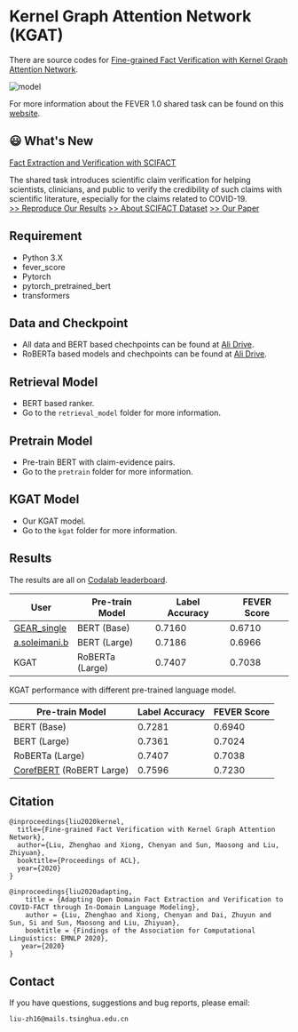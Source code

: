 # Kernel Graph Attention Network (KGAT)
There are source codes for [Fine-grained Fact Verification with Kernel Graph Attention Network](https://www.aclweb.org/anthology/2020.acl-main.655.pdf).

![model](https://github.com/thunlp/KernelGAT/blob/master/model.png)

For more information about the FEVER 1.0 shared task can be found on this [website](http://fever.ai).

## 😃 What's New
[Fact Extraction and Verification with SCIFACT](https://scifact.apps.allenai.org)

The shared task introduces scientific claim verification for helping scientists, clinicians, and public to verify the credibility of such claims with scientific literature, especially for the claims related to COVID-19. \
  [>> Reproduce Our Results](./scikgat) [>> About SCIFACT Dataset](https://www.aclweb.org/anthology/2020.emnlp-main.609.pdf) [>> Our Paper](https://www.aclweb.org/anthology/2020.findings-emnlp.216)


## Requirement
* Python 3.X
* fever_score
* Pytorch
* pytorch_pretrained_bert
* transformers


## Data and Checkpoint
* All data and BERT based chechpoints can be found at [Ali Drive](https://thunlp.oss-cn-qingdao.aliyuncs.com/KernelGAT/FEVER/KernelGAT.zip).
* RoBERTa based models and chechpoints can be found at [Ali Drive](https://thunlp.oss-cn-qingdao.aliyuncs.com/KernelGAT/FEVER/KernelGAT_roberta_large.zip).

## Retrieval Model
* BERT based ranker.
* Go to the ``retrieval_model`` folder for more information.


## Pretrain Model
* Pre-train BERT with claim-evidence pairs.
* Go to the ``pretrain`` folder for more information.


## KGAT Model
* Our KGAT model.
* Go to the ``kgat`` folder for more information.


## Results
The results are all on [Codalab leaderboard](https://competitions.codalab.org/competitions/18814#results).


| User | Pre-train Model| Label Accuracy| FEVER Score |
| -------- | -------- | --------  | --------  |
[GEAR_single](https://arxiv.org/pdf/1908.01843.pdf)|BERT \(Base\)|0\.7160|0\.6710|
|[a.soleimani.b](https://arxiv.org/pdf/1910.02655.pdf)|BERT \(Large\)|0\.7186|0\.6966 |
|KGAT |RoBERTa \(Large\)|0\.7407|0\.7038|


KGAT performance with different pre-trained language model.

| Pre-train Model| Label Accuracy| FEVER Score |
| --------  | -------- | -------- |
|BERT \(Base\)|0\.7281|0\.6940|
|BERT \(Large\)|0\.7361|0\.7024|
|RoBERTa \(Large\)|0\.7407|0\.7038|
|[CorefBERT](https://arxiv.org/abs/2004.06870) \(RoBERT Large\)|0\.7596|0\.7230|




## Citation
```
@inproceedings{liu2020kernel,
  title={Fine-grained Fact Verification with Kernel Graph Attention Network},
  author={Liu, Zhenghao and Xiong, Chenyan and Sun, Maosong and Liu, Zhiyuan},
  booktitle={Proceedings of ACL},
  year={2020}
}
```
```
@inproceedings{liu2020adapting,
    title = {Adapting Open Domain Fact Extraction and Verification to COVID-FACT through In-Domain Language Modeling},
    author = {Liu, Zhenghao and Xiong, Chenyan and Dai, Zhuyun and Sun, Si and Sun, Maosong and Liu, Zhiyuan},
    booktitle = {Findings of the Association for Computational Linguistics: EMNLP 2020},
   year={2020}
}
```
## Contact
If you have questions, suggestions and bug reports, please email:
```
liu-zh16@mails.tsinghua.edu.cn
```
